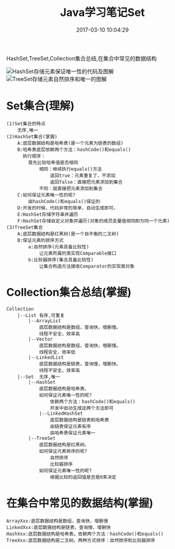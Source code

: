 ﻿---
title: 'Java学习笔记Set'
date: 2017-03-10 10:04:29
tags:
- Java基础
toc: true
---



HashSet,TreeSet,Collection集合总结,在集合中常见的数据结构
<!--more-->
![HashSet存储元素保证唯一性的代码及图解](http://wx3.sinaimg.cn/mw690/005P8ayVgy1fdm6h6k11vj30xp0fg76o.jpg)		
![TreeSet存储元素自然排序和唯一的图解](http://wx3.sinaimg.cn/mw690/005P8ayVgy1fdm6h62bdvj30xp0fg77o.jpg)
# Set集合(理解)
	(1)Set集合的特点
		无序,唯一
	(2)HashSet集合(掌握)
		A:底层数据结构是哈希表(是一个元素为链表的数组)
		B:哈希表底层依赖两个方法：hashCode()和equals()
		  执行顺序：
			首先比较哈希值是否相同
				相同：继续执行equals()方法
					返回true：元素重复了，不添加
					返回false：直接把元素添加到集合
				不同：就直接把元素添加到集合
		C:如何保证元素唯一性的呢?
			由hashCode()和equals()保证的
		D:开发的时候，代码非常的简单，自动生成即可。
		E:HashSet存储字符串并遍历
		F:HashSet存储自定义对象并遍历(对象的成员变量值相同即为同一个元素)
	(3)TreeSet集合
		A:底层数据结构是红黑树(是一个自平衡的二叉树)
		B:保证元素的排序方式
			a:自然排序(元素具备比较性)
				让元素所属的类实现Comparable接口
			b:比较器排序(集合具备比较性)
				让集合构造方法接收Comparator的实现类对象
# Collection集合总结(掌握)
	Collection
		|--List	有序,可重复
			|--ArrayList
				底层数据结构是数组，查询快，增删慢。
				线程不安全，效率高
			|--Vector
				底层数据结构是数组，查询快，增删慢。
				线程安全，效率低
			|--LinkedList
				底层数据结构是链表，查询慢，增删快。
				线程不安全，效率高
		|--Set	无序,唯一
			|--HashSet
				底层数据结构是哈希表。
				如何保证元素唯一性的呢?
					依赖两个方法：hashCode()和equals()
					开发中自动生成这两个方法即可
				|--LinkedHashSet
					底层数据结构是链表和哈希表
					由链表保证元素有序
					由哈希表保证元素唯一
			|--TreeSet
				底层数据结构是红黑树。
				如何保证元素排序的呢?
					自然排序
					比较器排序
				如何保证元素唯一性的呢?
					根据比较的返回值是否是0来决定
					

	
# 在集合中常见的数据结构(掌握)
	ArrayXxx:底层数据结构是数组，查询快，增删慢
	LinkedXxx:底层数据结构是链表，查询慢，增删快
	HashXxx:底层数据结构是哈希表。依赖两个方法：hashCode()和equals()
	TreeXxx:底层数据结构是二叉树。两种方式排序：自然排序和比较器排序